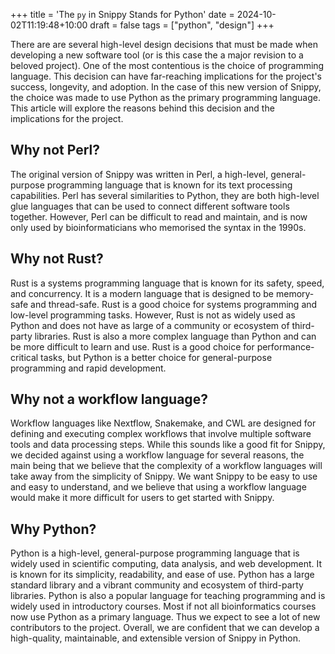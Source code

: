 +++
title = 'The `py` in Snippy Stands for Python'
date = 2024-10-02T11:19:48+10:00
draft = false
tags = ["python", "design"]
+++

There are are several high-level design decisions that must be made when developing a new software tool (or is this case the a major revision to a beloved project). One of the most contentious is the choice of programming language. This decision can have far-reaching implications for the project's success, longevity, and adoption. In the case of this new version of Snippy, the choice was made to use Python as the primary programming language. This article will explore the reasons behind this decision and the implications for the project.

## Why not Perl?

The original version of Snippy was written in Perl, a high-level, general-purpose programming language that is known for its text processing capabilities. Perl has several similarities to Python, they are both high-level glue languages that can be used to connect different software tools together. However, Perl can be difficult to read and maintain, and is now only used by bioinformaticians who memorised the syntax in the 1990s.

## Why not Rust?

Rust is a systems programming language that is known for its safety, speed, and concurrency. It is a modern language that is designed to be memory-safe and thread-safe. Rust is a good choice for systems programming and low-level programming tasks. However, Rust is not as widely used as Python and does not have as large of a community or ecosystem of third-party libraries. Rust is also a more complex language than Python and can be more difficult to learn and use. Rust is a good choice for performance-critical tasks, but Python is a better choice for general-purpose programming and rapid development.

## Why not a workflow language?

Workflow languages like Nextflow, Snakemake, and CWL are designed for defining and executing complex workflows that involve multiple software tools and data processing steps. While this sounds like a good fit for Snippy, we decided against using a workflow language for several reasons, the main being that we believe that the complexity of a workflow languages will take away from the simplicity of Snippy. We want Snippy to be easy to use and easy to understand, and we believe that using a workflow language would make it more difficult for users to get started with Snippy.

## Why Python?

Python is a high-level, general-purpose programming language that is widely used in scientific computing, data analysis, and web development. It is known for its simplicity, readability, and ease of use. Python has a large standard library and a vibrant community and ecosystem of third-party libraries. Python is also a popular language for teaching programming and is widely used in introductory courses. Most if not all bioinformatics courses now use Python as a primary language. Thus we expect to see a lot of new contributors to the project. Overall, we are confident that we can develop a high-quality, maintainable, and extensible version of Snippy in Python.